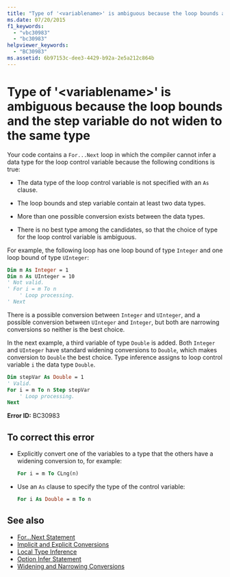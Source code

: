 ```yaml
---
title: "Type of '<variablename>' is ambiguous because the loop bounds and the step variable do not widen to the same type"
ms.date: 07/20/2015
f1_keywords: 
  - "vbc30983"
  - "bc30983"
helpviewer_keywords: 
  - "BC30983"
ms.assetid: 6b97153c-dee3-4429-b92a-2e5a212c864b
---
```

# Type of '\<variablename>' is ambiguous because the loop bounds and the step variable do not widen to the same type
Your code contains a `For...Next` loop in which the compiler cannot infer a data type for the loop control variable because the following conditions is true:  
  
- The data type of the loop control variable is not specified with an `As` clause.  
  
- The loop bounds and step variable contain at least two data types.  
  
- More than one possible conversion exists between the data types.  
  
- There is no best type among the candidates, so that the choice of type for the loop control variable is ambiguous.  
  
 For example, the following loop has one loop bound of type `Integer` and one loop bound of type `UInteger`:  
  
```vb  
Dim m As Integer = 1  
Dim n As UInteger = 10  
' Not valid.  
' For i = m To n  
    ' Loop processing.  
' Next  
```  
  
 There is a possible conversion between `Integer` and `UInteger`, and a possible conversion between `UInteger` and `Integer`, but both are narrowing conversions so neither is the best choice.  
  
 In the next example, a third variable of type `Double` is added. Both `Integer` and `UInteger` have standard widening conversions to `Double`, which makes conversion to `Double` the best choice. Type inference assigns to loop control variable `i` the data type `Double`.  
  
```vb  
Dim stepVar As Double = 1  
' Valid.  
For i = m To n Step stepVar  
    ' Loop processing.  
Next  
```  
  
 **Error ID:** BC30983  
  
## To correct this error  
  
- Explicitly convert one of the variables to a type that the others have a widening conversion to, for example:  
  
    ```vb  
    For i = m To CLng(n)  
    ```  
  
- Use an `As` clause to specify the type of the control variable:  
  
    ```vb  
    For i As Double = m To n   
    ```  
  
## See also

- [For...Next Statement](../../visual-basic/language-reference/statements/for-next-statement.md)
- [Implicit and Explicit Conversions](../../visual-basic/programming-guide/language-features/data-types/implicit-and-explicit-conversions.md)
- [Local Type Inference](../../visual-basic/programming-guide/language-features/variables/local-type-inference.md)
- [Option Infer Statement](../../visual-basic/language-reference/statements/option-infer-statement.md)
- [Widening and Narrowing Conversions](../../visual-basic/programming-guide/language-features/data-types/widening-and-narrowing-conversions.md)
